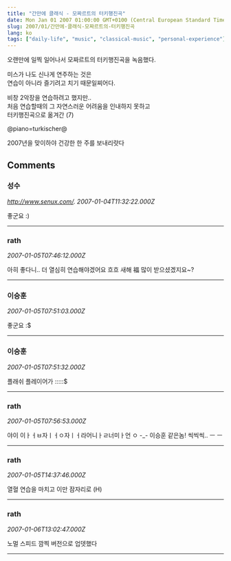 ```yaml
---
title: "간만에 클래식 - 모짜르트의 터키행진곡"
date: Mon Jan 01 2007 01:00:00 GMT+0100 (Central European Standard Time)
slug: 2007/01/간만에-클래식-모짜르트의-터키행진곡
lang: ko
tags: ["daily-life", "music", "classical-music", "personal-experience"]
---
```


오랜만에 일찍 일어나서 모짜르트의 터키행진곡을 녹음했다.

미스가 나도 신나게 연주하는 것은  
연습이 아니라 즐기려고 치기 때문일찌어다. 

비창 2악장을 연습하려고 했지만..   
처음 연습할때의 그 자연스러운 어려움을 인내하지 못하고   
터키행진곡으로 옮겨간 (7)

@piano=turkischer@

2007년을 맞이하야 건강한 한 주를 보내리랏다

## Comments

### 성수
*http://www.senux.com/.*
*2007-01-04T11:32:22.000Z*

좋군요 :)

---

### rath
*2007-01-05T07:46:12.000Z*

아히 좋다니.. 더 열심히 연습해야겠어요 흐흐
새해 福 많이 받으셨겠지요~?

---

### 이승훈
*2007-01-05T07:51:03.000Z*

좋군요 :$

---

### 이승훈
*2007-01-05T07:51:32.000Z*

플래쉬 플레이어가 :$:$:$:$:$

---

### rath
*2007-01-05T07:56:53.000Z*

야이 이ㅏㅓㅂ자ㅣㅓㅇ자ㅣㅓ라어니ㅏㄹ너미ㅏ언 ㅇ -_-
이승훈 같은놈! 씩씩씩.. ㅡ ㅡ

---

### rath
*2007-01-05T14:37:46.000Z*

열혈 연습을 마치고 이만 잠자리로 (H)

---

### rath
*2007-01-06T13:02:47.000Z*

노멀 스피드 깜찍 버전으로 업뎃했다

---
